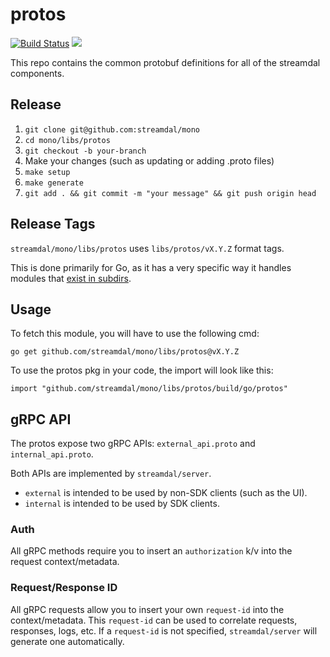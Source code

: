 # protos
[![Build Status](https://github.com/streamdal/protos/actions/workflows/release.yml/badge.svg)](https://github.com/streamdal/protos/actions/workflows/release.yml)
<a href="https://crates.io/crates/streamdal-protos/"><img src="https://img.shields.io/crates/v/streamdal-protos.svg"></a>

This repo contains the common protobuf definitions for all of the streamdal
components.

## Release

1. `git clone git@github.com:streamdal/mono`
2. `cd mono/libs/protos`
3. `git checkout -b your-branch`
4. Make your changes (such as updating or adding .proto files)
5. `make setup`
6. `make generate`
7. `git add . && git commit -m "your message" && git push origin head`

## Release Tags
`streamdal/mono/libs/protos` uses `libs/protos/vX.Y.Z` format tags.

This is done primarily for Go, as it has a very specific way it handles modules
that [exist in subdirs](https://go.dev/wiki/Modules#faqs--multi-module-repositories).

## Usage
To fetch this module, you will have to use the following cmd:

`go get github.com/streamdal/mono/libs/protos@vX.Y.Z`

To use the protos pkg in your code, the import will look like this:

`import "github.com/streamdal/mono/libs/protos/build/go/protos"`

## gRPC API
The protos expose two gRPC APIs: `external_api.proto` and `internal_api.proto`.

Both APIs are implemented by `streamdal/server`.

* `external` is intended to be used by non-SDK clients (such as the UI).
* `internal` is intended to be used by SDK clients.

### Auth
All gRPC methods require you to insert an `authorization` k/v into the request
context/metadata.

### Request/Response ID
All gRPC requests allow you to insert your own `request-id` into the 
context/metadata. This `request-id` can be used to correlate requests, 
responses, logs, etc. If a `request-id` is not specified, `streamdal/server` will
generate one automatically.
